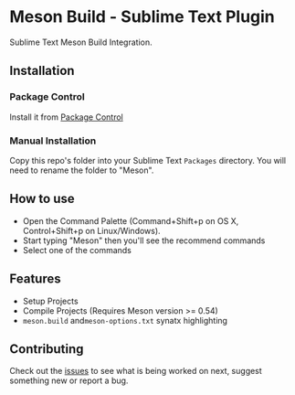 # Meson Build - Sublime Text Plugin

Sublime Text Meson Build Integration.

## Installation

### Package Control

Install it from [Package Control](https://packagecontrol.io/packages/Meson)

### Manual Installation

Copy this repo's folder into your Sublime Text `Packages` directory. You will need to rename the folder to "Meson".

## How to use

- Open the Command Palette (Command+Shift+p on OS X, Control+Shift+p on Linux/Windows).
- Start typing "Meson" then you'll see the recommend commands
- Select one of the commands

## Features

- Setup Projects 
- Compile Projects (Requires Meson version >= 0.54)
- `meson.build` and`meson-options.txt` synatx highlighting

## Contributing

Check out the [issues](https://github.com/colinkiama/sublime-meson/issues) to see what is being worked on next, suggest something new or report a bug.
